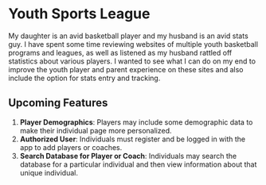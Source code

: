 # Youth Sports League
My daughter is an avid basketball player and my husband is an avid stats guy. I have spent some time reviewing websites of multiple youth basketball programs and leagues, as well as listened as my husband rattled off statistics about various players. I wanted to see what I can do on my end to improve the youth player and parent experience on these sites and also include the option for stats entry and tracking. 

## Upcoming Features
1. **Player Demographics**: Players may include some demographic data to make their individual page more personalized.
2. **Authorized User**: Individuals must register and be logged in with the app to add players or coaches. 
3. **Search Database for Player or Coach**: Individuals may search the database for a particular individual and then view information about that unique individual.


